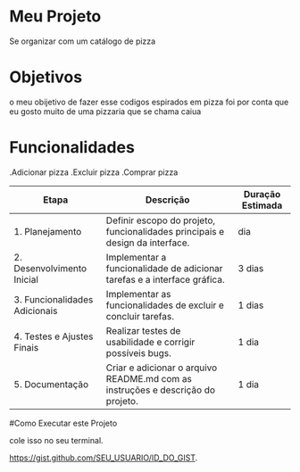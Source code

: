 # Meu Projeto 
Se organizar com  um catálogo de pizza

# Objetivos 
o meu obijetivo de fazer esse codigos espirados em pizza foi por conta que eu gosto muito de uma pizzaria que se chama caiua

# Funcionalidades 
.Adicionar pizza
.Excluir pizza
.Comprar pizza

| Etapa                        | Descrição                                                    | Duração Estimada |
|------------------------------|--------------------------------------------------------------|------------------|
| 1. Planejamento           | Definir escopo do projeto, funcionalidades principais e design da interface. |  dia            |
| 2. Desenvolvimento Inicial| Implementar a funcionalidade de adicionar tarefas e a interface gráfica. | 3 dias           |
| 3. Funcionalidades Adicionais | Implementar as funcionalidades de excluir e concluir tarefas. | 1 dias           |
| 4. Testes e Ajustes Finais| Realizar testes de usabilidade e corrigir possíveis bugs.    | 1 dia            |
| 5. Documentação           | Criar e adicionar o arquivo README.md com as instruções e descrição do projeto. | 1 dia



#Como Executar este Projeto


cole isso no seu terminal.

https://gist.github.com/SEU_USUARIO/ID_DO_GIST.
